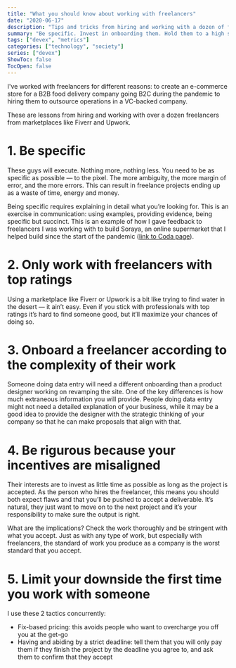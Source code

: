 ```yaml
---
title: "What you should know about working with freelancers"
date: "2020-06-17"
description: "Tips and tricks from hiring and working with a dozen of freelancers over the web"
summary: "Be specific. Invest in onboarding them. Hold them to a high standard."
tags: ["devex", "metrics"]
categories: ["technology", "society"]
series: ["devex"]
ShowToc: false
TocOpen: false
---
```


I've worked with freelancers for different reasons: to create an e-commerce store for a B2B food delivery company going B2C during the pandemic to hiring them to outsource operations in a VC-backed company.

These are lessons from hiring and working with over a dozen freelancers from marketplaces like Fiverr and Upwork.

# 1. Be specific

These guys will execute. Nothing more, nothing less. You need to be as specific as possible — to the pixel. The more ambiguity, the more margin of error, and the more errors. This can result in freelance projects ending up as a waste of time, energy and money.

Being specific requires explaining in detail what you’re looking for. This is an exercise in communication: using examples, providing evidence, being specific but succinct. This is an example of how I gave feedback to freelancers I was working with to build Soraya, an online supermarket that I helped build since the start of the pandemic ([link to Coda page](https://coda.io/d/Briefing-Shopify-e-commerce-project_dNoIf5IqnaX/Changes-To-be-done_suyj_1G_#_lu3r175U)).

# 2. Only work with freelancers with top ratings

Using a marketplace like Fiverr or Upwork is a bit like trying to find water in the desert — it ain’t easy. Even if you stick with professionals with top ratings it’s hard to find someone good, but it’ll maximize your chances of doing so.

# 3. Onboard a freelancer according to the complexity of their work

Someone doing data entry will need a different onboarding than a product designer working on revamping the site. One of the key differences is how much extraneous information you will provide. People doing data entry might not need a detailed explanation of your business, while it may be a good idea to provide the designer with the strategic thinking of your company so that he can make proposals that align with that.

# 4. Be rigurous because your incentives are misaligned

Their interests are to invest as little time as possible as long as the project is accepted. As the person who hires the freelancer, this means you should both expect flaws and that you’ll be pushed to accept a deliverable. It’s natural, they just want to move on to the next project and it’s your responsibility to make sure the output is right.

What are the implications? Check the work thoroughly and be stringent with what you accept. Just as with any type of work, but especially with freelancers, the standard of work you produce as a company is the worst standard that you accept.

# 5. Limit your downside the first time you work with someone

I use these 2 tactics concurrently:

- Fix-based pricing: this avoids people who want to overcharge you off you at the get-go
- Having and abiding by a strict deadline: tell them that you will only pay them if they finish the project by the deadline you agree to, and ask them to confirm that they accept
